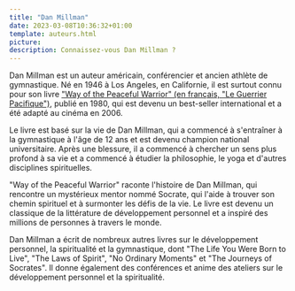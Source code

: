 ```yaml
---
title: "Dan Millman"
date: 2023-03-08T10:36:32+01:00
template: auteurs.html
picture: 
description: Connaissez-vous Dan Millman ?
---
```

Dan Millman est un auteur américain, conférencier et ancien athlète de gymnastique. Né en 1946 à Los Angeles, en Californie, il est surtout connu pour son livre ["Way of the Peaceful Warrior" (en français, "Le Guerrier Pacifique")](https://livres-startup.fr/le-guerrier-pacifique/), publié en 1980, qui est devenu un best-seller international et a été adapté au cinéma en 2006.

Le livre est basé sur la vie de Dan Millman, qui a commencé à s'entraîner à la gymnastique à l'âge de 12 ans et est devenu champion national universitaire. Après une blessure, il a commencé à chercher un sens plus profond à sa vie et a commencé à étudier la philosophie, le yoga et d'autres disciplines spirituelles.

"Way of the Peaceful Warrior" raconte l'histoire de Dan Millman, qui rencontre un mystérieux mentor nommé Socrate, qui l'aide à trouver son chemin spirituel et à surmonter les défis de la vie. Le livre est devenu un classique de la littérature de développement personnel et a inspiré des millions de personnes à travers le monde.

Dan Millman a écrit de nombreux autres livres sur le développement personnel, la spiritualité et la gymnastique, dont "The Life You Were Born to Live", "The Laws of Spirit", "No Ordinary Moments" et "The Journeys of Socrates". Il donne également des conférences et anime des ateliers sur le développement personnel et la spiritualité.



